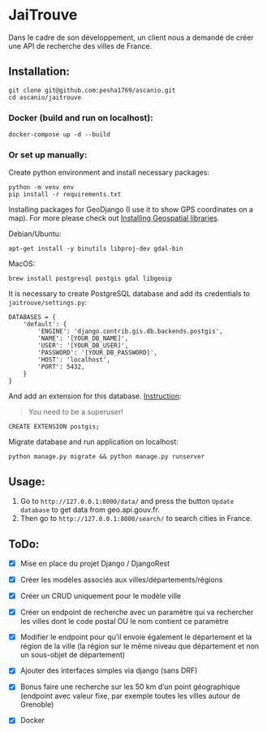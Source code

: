 # JaiTrouve
Dans le cadre de son développement, un client nous a demandé de créer une API de recherche des villes de France.

## Installation:
```
git clone git@github.com:pesha1769/ascanio.git
cd ascanio/jaitrouve
```
### Docker (build and run on localhost): 
```
docker-compose up -d --build
```
### Or set up manually:

Create python environment and install necessary packages:
```
python -m venv env
pip install -r requirements.txt
```
Installing packages for GeoDjango (I use it to show GPS coordinates on a map). For more please check out [Installing Geospatial libraries](https://docs.djangoproject.com/en/3.2/ref/contrib/gis/install/geolibs/).

Debian/Ubuntu:
```
apt-get install -y binutils libproj-dev gdal-bin
```
MacOS:
```
brew install postgresql postgis gdal libgeoip
```

It is necessary to create PostgreSQL database and add its credentials to `jaitrouve/settings.py`: 
```
DATABASES = {
    'default': {
        'ENGINE': 'django.contrib.gis.db.backends.postgis', 
        'NAME': '[YOUR_DB_NAME]',
        'USER': '[YOUR_DB_USER]',
        'PASSWORD': '[YOUR_DB_PASSWORD]',
        'HOST': 'localhost',
        'PORT': 5432,
    }
}
```
And add an extension for this database. [Instruction](https://docs.djangoproject.com/en/3.2/ref/contrib/gis/install/postgis/):
> You need to be a superuser! 
```
CREATE EXTENSION postgis;
```
Migrate database and run application on localhost:
```
python manage.py migrate && python manage.py runserver
```

## Usage:
1. Go to `http://127.0.0.1:8000/data/` and press the button `Update database` to get data from geo.api.gouv.fr.
2. Then go to `http://127.0.0.1:8000/search/` to search cities in France.

## ToDo:
- [x] Mise en place du projet Django / DjangoRest
- [x] Créer les modèles associés aux villes/départements/régions
- [x] Créer un CRUD uniquement pour le modèle ville
- [x] Créer un endpoint de recherche avec un paramètre qui va rechercher les villes dont le code postal OU le nom contient ce paramètre
- [x] Modifier le endpoint pour qu’il envoie également le département et la région de la ville (la région sur le même niveau que département et non un sous-objet de département)
- [x] Ajouter des interfaces simples via django (sans DRF)
- [x] Bonus faire une recherche sur les 50 km d’un point géographique (endpoint avec valeur fixe, par exemple toutes les villes autour de Grenoble)
- [x] Docker









